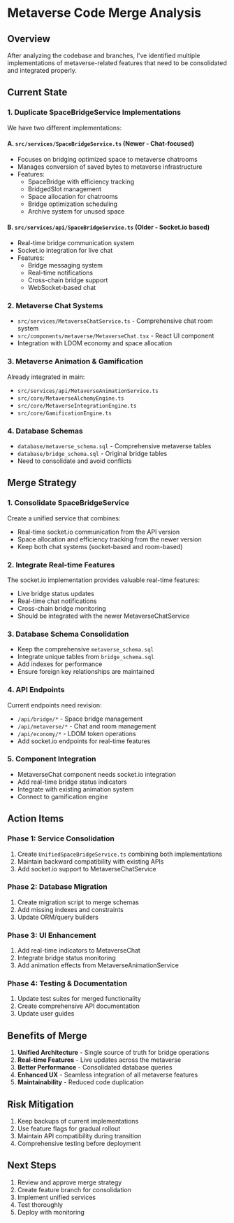 # Metaverse Code Merge Analysis

## Overview
After analyzing the codebase and branches, I've identified multiple implementations of metaverse-related features that need to be consolidated and integrated properly.

## Current State

### 1. **Duplicate SpaceBridgeService Implementations**
We have two different implementations:

#### A. `src/services/SpaceBridgeService.ts` (Newer - Chat-focused)
- Focuses on bridging optimized space to metaverse chatrooms
- Manages conversion of saved bytes to metaverse infrastructure
- Features:
  - SpaceBridge with efficiency tracking
  - BridgedSlot management
  - Space allocation for chatrooms
  - Bridge optimization scheduling
  - Archive system for unused space

#### B. `src/services/api/SpaceBridgeService.ts` (Older - Socket.io based)
- Real-time bridge communication system
- Socket.io integration for live chat
- Features:
  - Bridge messaging system
  - Real-time notifications
  - Cross-chain bridge support
  - WebSocket-based chat

### 2. **Metaverse Chat Systems**
- `src/services/MetaverseChatService.ts` - Comprehensive chat room system
- `src/components/metaverse/MetaverseChat.tsx` - React UI component
- Integration with LDOM economy and space allocation

### 3. **Metaverse Animation & Gamification**
Already integrated in main:
- `src/services/api/MetaverseAnimationService.ts`
- `src/core/MetaverseAlchemyEngine.ts`
- `src/core/MetaverseIntegrationEngine.ts`
- `src/core/GamificationEngine.ts`

### 4. **Database Schemas**
- `database/metaverse_schema.sql` - Comprehensive metaverse tables
- `database/bridge_schema.sql` - Original bridge tables
- Need to consolidate and avoid conflicts

## Merge Strategy

### 1. **Consolidate SpaceBridgeService**
Create a unified service that combines:
- Real-time socket.io communication from the API version
- Space allocation and efficiency tracking from the newer version
- Keep both chat systems (socket-based and room-based)

### 2. **Integrate Real-time Features**
The socket.io implementation provides valuable real-time features:
- Live bridge status updates
- Real-time chat notifications
- Cross-chain bridge monitoring
- Should be integrated with the newer MetaverseChatService

### 3. **Database Schema Consolidation**
- Keep the comprehensive `metaverse_schema.sql`
- Integrate unique tables from `bridge_schema.sql`
- Add indexes for performance
- Ensure foreign key relationships are maintained

### 4. **API Endpoints**
Current endpoints need revision:
- `/api/bridge/*` - Space bridge management
- `/api/metaverse/*` - Chat and room management
- `/api/economy/*` - LDOM token operations
- Add socket.io endpoints for real-time features

### 5. **Component Integration**
- MetaverseChat component needs socket.io integration
- Add real-time bridge status indicators
- Integrate with existing animation system
- Connect to gamification engine

## Action Items

### Phase 1: Service Consolidation
1. Create `UnifiedSpaceBridgeService.ts` combining both implementations
2. Maintain backward compatibility with existing APIs
3. Add socket.io support to MetaverseChatService

### Phase 2: Database Migration
1. Create migration script to merge schemas
2. Add missing indexes and constraints
3. Update ORM/query builders

### Phase 3: UI Enhancement
1. Add real-time indicators to MetaverseChat
2. Integrate bridge status monitoring
3. Add animation effects from MetaverseAnimationService

### Phase 4: Testing & Documentation
1. Update test suites for merged functionality
2. Create comprehensive API documentation
3. Update user guides

## Benefits of Merge
1. **Unified Architecture** - Single source of truth for bridge operations
2. **Real-time Features** - Live updates across the metaverse
3. **Better Performance** - Consolidated database queries
4. **Enhanced UX** - Seamless integration of all metaverse features
5. **Maintainability** - Reduced code duplication

## Risk Mitigation
1. Keep backups of current implementations
2. Use feature flags for gradual rollout
3. Maintain API compatibility during transition
4. Comprehensive testing before deployment

## Next Steps
1. Review and approve merge strategy
2. Create feature branch for consolidation
3. Implement unified services
4. Test thoroughly
5. Deploy with monitoring
